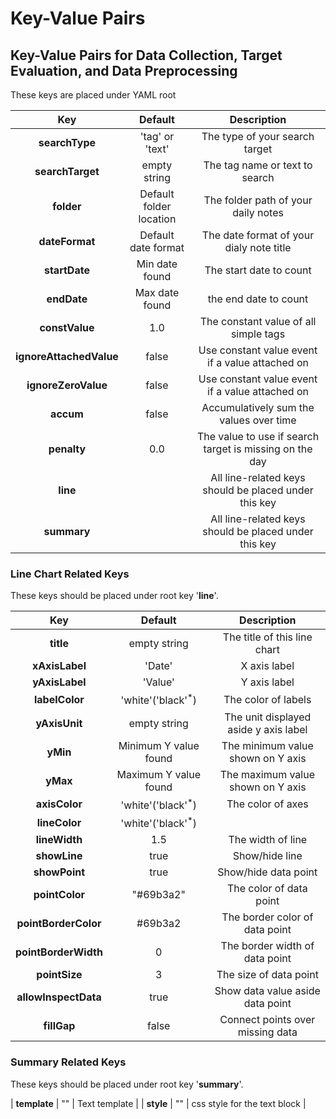# Key-Value Pairs

## Key-Value Pairs for Data Collection, Target Evaluation, and Data Preprocessing
These keys are placed under YAML root

| Key | Default | Description |
|:--------:|:-------:|:-----------:|
| **searchType** | 'tag' or 'text' | The type of your search target |
| **searchTarget** | empty string | The tag name or text to search |
| **folder** | Default folder location | The folder path of your daily notes |
| **dateFormat** | Default date format | The date format of your dialy note title |
| **startDate** | Min date found | The start date to count |
| **endDate** | Max date found | the end date to count |
| **constValue** | 1.0 | The constant value of all simple tags |
| **ignoreAttachedValue** | false | Use constant value event if a value attached on |
| **ignoreZeroValue** | false | Use constant value event if a value attached on |
| **accum** | false | Accumulatively sum the values over time |
| **penalty** | 0.0 | The value to use if search target is missing on the day |
| **line** | | All line-related keys should be placed under this key |
| **summary** | | All line-related keys should be placed under this key |


### Line Chart Related Keys
These keys should be placed under root key '**line**'.

| Key | Default | Description |
|:--------:|:-----------:|:-----------:|
| **title** | empty string | The title of this line chart|
| **xAxisLabel** | 'Date' | X axis label |
| **yAxisLabel** | 'Value' | Y axis label |
| **labelColor** | 'white'('black'<sup>*</sup>) | The color of labels |
| **yAxisUnit** | empty string | The unit displayed aside y axis label |
| **yMin** | Minimum Y value found | The minimum value shown on Y axis |
| **yMax** | Maximum Y value found | The maximum value shown on Y axis |
| **axisColor** | 'white'('black'<sup>*</sup>) | The color of axes |
| **lineColor** | 'white'('black'<sup>*</sup>) | |
| **lineWidth** | 1.5 | The width of line|
| **showLine** | true | Show/hide line |
| **showPoint** | true | Show/hide data point |
| **pointColor** | "#69b3a2" | The color of data point |
| **pointBorderColor** | #69b3a2 | The border color of data point |
| **pointBorderWidth** | 0 | The border width of data point |
| **pointSize** | 3 | The size of data point |
| **allowInspectData** | true | Show data value aside data point |
| **fillGap** | false | Connect points over missing data |

### Summary Related Keys
These keys should be placed under root key '**summary**'.

| **template** | "" | Text template |
| **style** | "" | css style for the text block |